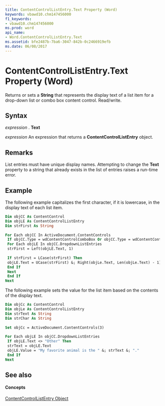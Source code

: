 ```yaml
---
title: ContentControlListEntry.Text Property (Word)
keywords: vbawd10.chm147456000
f1_keywords:
- vbawd10.chm147456000
ms.prod: word
api_name:
- Word.ContentControlListEntry.Text
ms.assetid: bfe2487b-7ba6-3047-842b-0c2466919efb
ms.date: 06/08/2017
---
```



# ContentControlListEntry.Text Property (Word)

Returns or sets a **String** that represents the display text of a list item for a drop-down list or combo box content control. Read/write.


## Syntax

 _expression_ . **Text**

 _expression_ An expression that returns a **ContentControlListEntry** object.


## Remarks

List entries must have unique display names. Attempting to change the **Text** property to a string that already exists in the list of entries raises a run-time error.


## Example

The following example capitalizes the first character, if it is lowercase, in the display text of each list item.


```vb
Dim objCC As ContentControl 
Dim objLE As ContentControlListEntry 
Dim strFirst As String 
 
For Each objCC In ActiveDocument.ContentControls 
 If objCC.Type = wdContentControlComboBox Or objCC.Type = wdContentControlDropdownList Then 
 For Each objLE In objCC.DropdownListEntries 
 strFirst = Left(objLE.Text, 1) 
 
 If strFirst = LCase(strFirst) Then 
 objLE.Text = UCase(strFirst) &; Right(objLe.Text, Len(objLe.Text) - 1) 
 End If 
 Next 
 End If 
Next
```

The following example sets the value for the list item based on the contents of the display text.




```vb
Dim objCc As ContentControl 
Dim objLe As ContentControlListEntry 
Dim strText As String 
Dim strChar As String 
 
Set objCc = ActiveDocument.ContentControls(3) 
 
For Each objLE In objCC.DropdownListEntries 
 If objLE.Text <> "Other" Then 
 strText = objLE.Text 
 objLE.Value = "My favorite animal is the " &; strText &; "." 
 End If 
Next
```


## See also


#### Concepts


[ContentControlListEntry Object](contentcontrollistentry-object-word.md)

